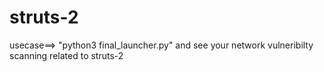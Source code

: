 # struts-2
usecase==>
    "python3 final_launcher.py"
    and see your network vulneribilty scanning related to struts-2
